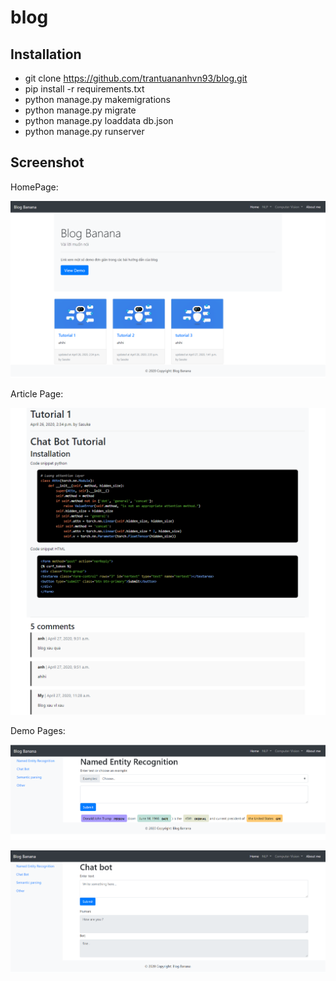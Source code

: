 # blog
## Installation
- git clone https://github.com/trantuananhvn93/blog.git
- pip install -r requirements.txt
- python manage.py makemigrations
- python manage.py migrate
- python manage.py loaddata db.json
- python manage.py runserver



## Screenshot

HomePage:

![blog](img/blog.png)

Article Page:

![tutorial](img/tutorial.png)

Demo Pages:

![ner](img/ner.png)

![chatbot](img/chatbot.png)